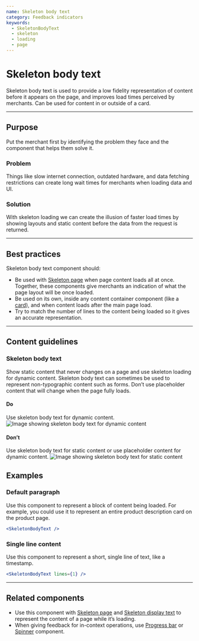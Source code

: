 ```yaml
---
name: Skeleton body text
category: Feedback indicators
keywords:
  - SkeletonBodyText
  - skeleton
  - loading
  - page
---
```


# Skeleton body text

Skeleton body text is used to provide a low fidelity representation of content before it appears on the page, and improves load times perceived by merchants. Can be used for content in or outside of a card.

---

## Purpose

Put the merchant first by identifying the problem they face and the component that helps them solve it.

### Problem

Things like slow internet connection, outdated hardware, and data fetching restrictions can create long wait times for merchants when loading data and UI.

### Solution

With skeleton loading we can create the illusion of faster load times by showing layouts and static content before the data from the request is returned.

---

## Best practices

Skeleton body text component should:

* Be used with [Skeleton page](/components/feedback-indicators/skeleton-page) when page content loads all at once. Together, these components give merchants an indication of what the page layout will be once loaded.
* Be used on its own, inside any content container component (like a [card](/components/structure/card)), and when content loads after the main page load.
* Try to match the number of lines to the content being loaded so it gives an accurate representation.

---

## Content guidelines

### Skeleton body text

Show static content that never changes on a page and use skeleton loading for dynamic content. Skeleton body text can sometimes be used to represent non-typographic content such as forms. Don’t use placeholder content that will change when the page fully loads.

<!-- usageblock -->

#### Do
Use skeleton body text for dynamic content.
![Image showing skeleton body text for dynamic content](skeleton/do-use-skeleton-body-for-dynamic-content.png)

#### Don’t
Use skeleton body text for static content or use placeholder content for dynamic content.
![Image showing skeleton body text for static content](skeleton/dont-use-skeleton-body-for-static-or-placeholder-for-dynamic-text.png)

<!-- end -->

## Examples

### Default paragraph

Use this component to represent a block of content being loaded. For example, you could use it to represent an entire product description card on the product page.

```jsx
<SkeletonBodyText />
```

### Single line content

Use this component to represent a short, single line of text, like a timestamp.

```jsx
<SkeletonBodyText lines={1} />
```

---

## Related components

* Use this component with [Skeleton page](/components/feedback-indicators/skeleton-page) and [Skeleton display text](/components/feedback-indicators/skeleton-display-text) to represent the content of a page while it’s loading.
* When giving feedback for in-context operations, use [Progress bar](/components/feedback-indicators/progress-bar) or [Spinner](/components/feedback-indicators/spinner) component.
